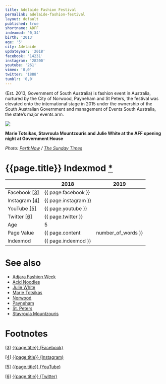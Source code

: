 ```yaml
---
title: Adelaide Fashion Festival
permalink: adelaide-fashion-festival
layout: default
published: true
shortname: ADFF
indexmod: '0,34'
birth: '2013'
age: '5'
city: Adelaide
updateyear: '2018'
facebook: '14231'
instagram: '28200'
youtube: '261'
vimeo: '0,0'
twitter: '1888'
tumblr: '0,0'
---
```


(Est. 2013, Government of South Australia) is fashion event in Australia, nurtured by the City of Norwood, Payneham and St Peters, the festival was elevated onto the international stage in 2015 under the ownership of the South Australian Government and management of Events South Australia, the state’s major events arm.

![](https://images.perthnow.com.au/publication/60A65860E5142597FA09D257AAFD08DB/9d445e7458df1e2f00581ba4374e9a5c.jpeg)

**Marie Totsikas, Stavroula Mountzouris and Julie White at the AFF opening night at Government House**

*Photo: [PerthNow](perthnow) / [The Sunday Times](https://www.perthnow.com.au/entertainment/confidential/gallery-fashion-fest-takes-adelaide-ng-60a65860e5142597fa09d257aafd08db)*

# {{page.title}} Indexmod [*](indexmod)

||2018|2019|
|-|-|-|
|Facebook <span id="a3">[\[3\]](#f3)</span>|{{ page.facebook }}||
|Instagram <span id="a4">[\[4\]](#f4)</span>|{{ page.instagram }}||
|YouTube <span id="a5">[\[5\]](#f5)</span>|{{ page.youtube }}||
|Twitter <span id="a6">[\[6\]](#f6)</span>|{{ page.twitter }}||
|Age|5||
|Page Value|{{ page.content | number_of_words }}||
|Indexmod|{{ page.indexmod }}||

# See also

+ [Adjara Fashion Week](adjara-fashion-week)
+ [Acid Noodles](acid-noodles)
+ [Julie White](julie-white)
+ [Marie Totsikas](marie-totsikas)
+ [Norwood](norwood)
+ [Payneham](payneham)
+ [St. Peters](st-peters)
+ [Stavroula Mountzouris](stavroula-mountzouris)

# Footnotes

[[3]](#a3) <span id="f3"></span> [{{page.title}} (Facebook)](https://www.facebook.com/pg/AdlFashionFest/community/?ref=page_internal)

[[4]](#a4) <span id="f4"></span> [{{page.title}} (Instagram)](https://www.instagram.com/adlfashionfest/?hl=ru)

[[5]](#a5) <span id="f5"></span> [{{page.title}} (YouTube)](https://www.youtube.com/channel/UCsSaeqeoxILhiV4mZ24XBDQ)

[[6]](#a6) <span id="f6"></span> [{{page.title}} (Twitter)](https://twitter.com/ADLFashionFest)

